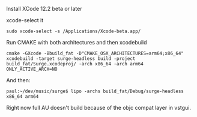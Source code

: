 Install XCode 12.2 beta or later

xcode-select it

```
sudo xcode-select -s /Applications/Xcode-beta.app/
```

Run CMAKE with both architectures and then xcodebuild

```
cmake -GXcode -Bbuild_fat -D"CMAKE_OSX_ARCHITECTURES=arm64;x86_64"
xcodebuild -target surge-headless build -project build_fat/Surge.xcodeproj/ -arch x86_64 -arch arm64 ONLY_ACTIVE_ARCH=NO
```

And then:

```
paul:~/dev/music/surge$ lipo -archs build_fat/Debug/surge-headless 
x86_64 arm64
```

Right now full AU doesn't build because of the objc compat layer in vstgui.
